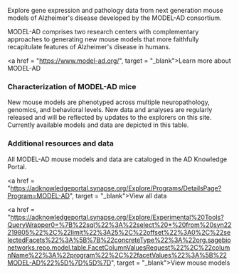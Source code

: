 Explore gene expression and pathology data from next generation mouse models of Alzheimer's disease developed by the MODEL-AD consortium.

MODEL-AD comprises two research centers with complementary approaches to generating new mouse models that more faithfully recapitulate features of Alzheimer's disease in humans.

<a href = "https://www.model-ad.org/", target = "_blank">Learn more about MODEL-AD</a>

<div class = "start-divider"></div>

### Characterization of MODEL-AD mice

New mouse models are phenotyped across multiple neuropathology, genomics, and behavioral levels. New data and analyses are regularly released and will be reflected by updates to the explorers on this site. Currently available models and data are depicted in this table.

### Additional resources and data

All MODEL-AD mouse models and data are cataloged in the AD Knowledge Portal.

<a href = "https://adknowledgeportal.synapse.org/Explore/Programs/DetailsPage?Program=MODEL-AD", target = "_blank">View all data</a>

<a href = "https://adknowledgeportal.synapse.org/Explore/Experimental%20Tools?QueryWrapper0=%7B%22sql%22%3A%22select%20*%20from%20syn22219805%22%2C%22limit%22%3A25%2C%22offset%22%3A0%2C%22selectedFacets%22%3A%5B%7B%22concreteType%22%3A%22org.sagebionetworks.repo.model.table.FacetColumnValuesRequest%22%2C%22columnName%22%3A%22program%22%2C%22facetValues%22%3A%5B%22MODEL-AD%22%5D%7D%5D%7D", target = "_blank">View mouse models</a>
